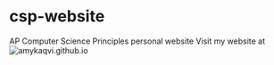 # csp-website
AP Computer Science Principles personal website
Visit my website at ![amykaqvi.github.io](amykavi.github.io)

